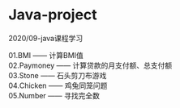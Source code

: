 # Java-project
2020/09-java课程学习

01.BMI —— 计算BMI值</br>
02.Paymoney —— 计算贷款的月支付额、总支付额</br>
03.Stone —— 石头剪刀布游戏</br>
04.Chicken —— 鸡兔同笼问题</br>
05.Number —— 寻找完全数</br>
